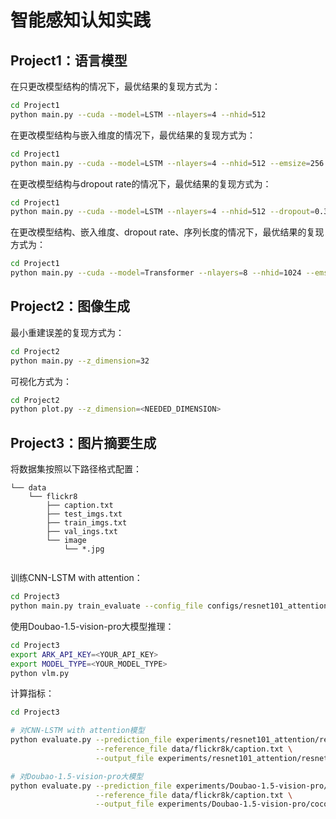 # 智能感知认知实践

## Project1：语言模型
在只更改模型结构的情况下，最优结果的复现方式为：
```bash
cd Project1
python main.py --cuda --model=LSTM --nlayers=4 --nhid=512
```

在更改模型结构与嵌入维度的情况下，最优结果的复现方式为：
```bash
cd Project1
python main.py --cuda --model=LSTM --nlayers=4 --nhid=512 --emsize=256
```

在更改模型结构与dropout rate的情况下，最优结果的复现方式为：
```bash
cd Project1
python main.py --cuda --model=LSTM --nlayers=4 --nhid=512 --dropout=0.3
```

在更改模型结构、嵌入维度、dropout rate、序列长度的情况下，最优结果的复现方式为：
```bash
cd Project1
python main.py --cuda --model=Transformer --nlayers=8 --nhid=1024 --emsize=512 --dropout=0.1 --bptt=200 --lr=5
```

## Project2：图像生成
最小重建误差的复现方式为：
```bash
cd Project2
python main.py --z_dimension=32
```

可视化方式为：
```bash
cd Project2
python plot.py --z_dimension=<NEEDED_DIMENSION>
```

## Project3：图片摘要生成

将数据集按照以下路径格式配置：
```
└── data
    └── flickr8
        ├── caption.txt
        ├── test_imgs.txt
        ├── train_imgs.txt
        ├── val_ings.txt
        └── image
            └── *.jpg
        
```

训练CNN-LSTM with attention：
```bash
cd Project3
python main.py train_evaluate --config_file configs/resnet101_attention_dec{decoder_size}_emd{embedding_dim}.yaml
```

使用Doubao-1.5-vision-pro大模型推理：
```bash
cd Project3
export ARK_API_KEY=<YOUR_API_KEY>
export MODEL_TYPE=<YOUR_MODEL_TYPE>
python vlm.py
```

计算指标：
```bash
cd Project3

# 对CNN-LSTM with attention模型
python evaluate.py --prediction_file experiments/resnet101_attention/resnet101_attention_dec{decoder_size}_emd{embedding_dim}/resnet101_attention_dec{decoder_size}_emd{embedding_dim}_predictions.json \
                   --reference_file data/flickr8k/caption.txt \
                   --output_file experiments/resnet101_attention/resnet101_attention_dec{decoder_size}_emd{embedding_dim}/resnet101_attention_dec{decoder_size}_emd{embedding_dim}_coco_scores.txt

# 对Doubao-1.5-vision-pro大模型
python evaluate.py --prediction_file experiments/Doubao-1.5-vision-pro/predictions.json \
                   --reference_file data/flickr8k/caption.txt \
                   --output_file experiments/Doubao-1.5-vision-pro/coco_scores.txt
```